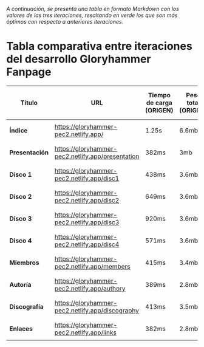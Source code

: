 *A continuación, se presenta una tabla en formato Markdown con los valores de las tres iteraciones, resaltando en verde los que son más óptimos con respecto a anteriores iteraciones.*

Tabla comparativa entre iteraciones del desarrollo Gloryhammer Fanpage
================



| Título         | URL                                                 | Tiempo de carga (ORIGEN) | Peso total  (ORIGEN) | Peso transferido (ORIGEN) | Cantidad de recursos (ORIGEN) | -- -- | Tiempo de carga (ITERACION 1) | Peso total  (ITERACION 1) | Peso transferido (ITERACION 1) | Cantidad de recursos (ITERACION 1) |  -- -- | Tiempo de carga (ITERACION 2) | Peso total  (ITERACION 2) | Peso transferido (ITERACION 2) | Cantidad de recursos (ITERACION 2) |
|----------------|-----------------------------------------------------|---------------------------|-----------------------|-----------------------------|---------------------------------|-------------|-------------------------------|---------------------------|-------------------------------|----------------------------------|-------------|-------------------------------|---------------------------|-------------------------------|----------------------------------|
| **Índice**     | https://gloryhammer-pec2.netlify.app/               | 1.25s                     | 6.6mb                 | 4.0mb                       | 36                              |             | <p style="font-weight:bold; color:#0c6; background-color:#0c86">539ms</p>  | <p style="font-weight:bold; color:#0c6; background-color:#0c86">3.2mb</p> | <p style="font-weight:bold; color:#0c6; background-color:#0c86">3.2mb</p> | <p style="font-weight:bold; color:#0c6; background-color:#0c86">11</p>                    |             | 631ms  | <p style="font-weight:bold; color:#0c6; background-color:#0c86">1.6mb</p> | <p style="font-weight:bold; color:#0c6; background-color:#0c86">1.6mb</p> | 11</p>                    |
| **Presentación** | https://gloryhammer-pec2.netlify.app/presentation | 382ms                     | 3mb                   | 3mb                         | 10                              |             | 766ms                           | 3.2mb                   | 3.2mb                         | 10                               |             | <p style="font-weight:bold; color:#0c6; background-color:#0c86">494ms</p>  | <p style="font-weight:bold; color:#0c6; background-color:#0c86">1.6mb</p> | <p style="font-weight:bold; color:#0c6; background-color:#0c86">1.6mb</p> | 10</p>                    |
| **Disco 1**    | https://gloryhammer-pec2.netlify.app/disc1          | 438ms                     | 3.6mb                 | 3.6mb                       | 14                              |             | 605ms                               | 3.6mb                   | 3.6mb                         | 14                               |             | 837ms                           | <p style="font-weight:bold; color:#0c6; background-color:#0c86"><p style="font-weight:bold; color:#0c6; background-color:#0c86">2.0mb      </p>      </p>             | <p style="font-weight:bold; color:#0c6; background-color:#0c86">2.0mb      </p>                         | 14                               |
| **Disco 2**    | https://gloryhammer-pec2.netlify.app/disc2          | 649ms                     | 3.6mb                 | 3.6mb                       | 14                              |             | <p style="font-weight:bold; color:#0c6; background-color:#0c86">605ms</p>  | 3.6mb                   | 3.6mb                         | 14                               |             | 690ms                           | <p style="font-weight:bold; color:#0c6; background-color:#0c86">2.0mb      </p>                   | <p style="font-weight:bold; color:#0c6; background-color:#0c86">2.0mb      </p>                         | 14                               |
| **Disco 3**    | https://gloryhammer-pec2.netlify.app/disc3          | 920ms                     | 3.6mb                 | 3.6mb                       | 14                              |             | <p style="font-weight:bold; color:#0c6; background-color:#0c86">546ms</p>  | 3.6mb                   | 3.6mb                         | 14                               |             | 686ms                           | <p style="font-weight:bold; color:#0c6; background-color:#0c86">2.1mb</p> | <p style="font-weight:bold; color:#0c6; background-color:#0c86">2.1mb</p> | 14                               |
| **Disco 4**    | https://gloryhammer-pec2.netlify.app/disc4          | 571ms                     | 3.6mb                 | 3.6mb                       | 14                              |             | 284ms                               | 3.6mb                   | 3.6mb                         | 14                               |             | 571ms                           | <p style="font-weight:bold; color:#0c6; background-color:#0c86">2.0mb      </p>                   | <p style="font-weight:bold; color:#0c6; background-color:#0c86">2.0mb      </p>                         | 14                               |
| **Miembros**   | https://gloryhammer-pec2.netlify.app/members        | 415ms                     | 3.4mb                 | 3.4mb                       | 15                              |             | <p style="font-weight:bold; color:#0c6; background-color:#0c86">371ms     </p>                               | 3.4mb                   | 3.4mb                         | 15                               |             | 402ms                           | <p style="font-weight:bold; color:#0c6; background-color:#0c86">1.9mb</p> | <p style="font-weight:bold; color:#0c6; background-color:#0c86">1.9mb</p> | 15</p>                    |
| **Autoría**    | https://gloryhammer-pec2.netlify.app/authory        | 389ms                     | 2.8mb                 | 2.8mb                       | 9                               |             | <p style="font-weight:bold; color:#0c6; background-color:#0c86">319ms</p>  | 2.8mb                   | 2.8mb                         | 9                                |             | <p style="font-weight:bold; color:#0c6; background-color:#0c86">328ms</p>  | <p style="font-weight:bold; color:#0c6; background-color:#0c86">1.5mb</p> | <p style="font-weight:bold; color:#0c6; background-color:#0c86">1.5mb</p> | 9</p>                     |
| **Discografía**| https://gloryhammer-pec2.netlify.app/discography    | 413ms                     | 3.5mb                 | 3.5mb                       | 13                              |             | 632ms                           | 3.5mb                   | 3.5mb                         | 13                               |             | 561ms                           | <p style="font-weight:bold; color:#0c6; background-color:#0c86">2.1mb</p> | <p style="font-weight:bold; color:#0c6; background-color:#0c86">2.1mb</p> | 13                               |
| **Enlaces**    | https://gloryhammer-pec2.netlify.app/links          | 382ms                     | 2.8mb                 | 2.8mb                       | 9                               |             | <p style="font-weight:bold; color:#0c6; background-color:#0c86">374ms      </p>                               | 2.8mb                   | 2.8mb                         | 9                                |             | <p style="font-weight:bold; color:#0c6; background-color:#0c86">493ms</p>  | <p style="font-weight:bold; color:#0c6; background-color:#0c86">2.0mb      </p>                   | <p style="font-weight:bold; color:#0c6; background-color:#0c86">1.5mb      </p>                         | 9                                |
